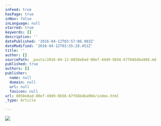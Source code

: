 ```yaml
---
inFeed: true
hasPage: true
inNav: false
inLanguage: null
starred: true
keywords: []
description: ''
datePublished: '2016-04-12T03:57:06.983Z'
dateModified: '2016-04-12T03:55:28.451Z'
title: ''
author: []
sourcePath: _posts/2016-04-12-8058e0ad-00ef-49d9-9b56-67f68b4ba904.md
published: true
authors: []
publisher:
  name: null
  domain: null
  url: null
  favicon: null
url: 8058e0ad-00ef-49d9-9b56-67f68b4ba904/index.html
_type: Article

---
```

![](https://the-grid-user-content.s3-us-west-2.amazonaws.com/749de6f2-6640-44e7-9795-ee02dd743314.jpg)